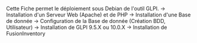 Cette Fiche permet le déploiement sous Debian de l'outil GLPI.
-> Installation d'un Serveur Web (Apache) et de PHP
-> Installation d'une Base de donnée
-> Configuration de la Base de donnée (Création BDD, Utilisateur)
-> Installation de GLPI 9.5.X ou 10.0.X
-> Installation de FusionInventory
